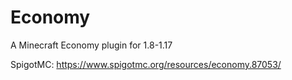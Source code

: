 # Economy
A Minecraft Economy plugin for 1.8-1.17

SpigotMC: https://www.spigotmc.org/resources/economy.87053/
